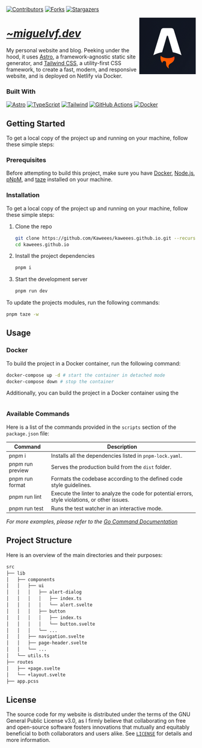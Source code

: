 <!-- PROJECT SHIELDS -->
<!--
*** I'm using markdown "reference style" links for readability.
*** Reference links are enclosed in brackets [ ] instead of parentheses ( ).
*** See the bottom of this document for the declaration of the reference variables
*** for contributors-url, forks-url, etc. This is an optional, concise syntax you may use.
*** https://www.markdownguide.org/basic-syntax/#reference-style-links
-->
<div align="left">

[![Contributors][contributors-shield]][contributors-url]
[![Forks][forks-shield]][forks-url] [![Stargazers][stars-shield]][stars-url]

</div>

<a href="https://miguelvf.dev">
  <img alt="Astro Logo'" src="assets/img/astro-logo.png" align="right" width="150">
</a>

<div align="left">
  <h1><em><a href="https://miguelvf.dev">~miguelvf.dev</a></em></h1>
</div>

<!-- ABOUT THE PROJECT -->

My personal website and blog. Peeking under the hood, it uses [Astro](https://astro.build/), a framework-agnostic static site generator, and [Tailwind CSS](https://tailwindcss.com/), a utility-first CSS framework, to create a fast, modern, and responsive website, and is deployed on Netlify via Docker.

### Built With

[![Astro][Astro-shield]][Astro-url]
[![TypeScript][TypeScript-shield]][TypeScript-url]
[![Tailwind][Tailwind-shield]][Tailwind-url]
[![GitHub Actions][GitHub-Actions-shield]][GitHub-Actions-url]
[![Docker][Docker-shield]][Docker-url]

<!-- GETTING STARTED -->

## Getting Started

To get a local copy of the project up and running on your machine, follow these
simple steps:

### Prerequisites

Before attempting to build this project, make sure you have [Docker](https://docs.docker.com/engine/install/), [Node.js](https://nodejs.org/en/download), [pNpM](https://pnpm.io/), and [taze](https://github.com/antfu/taze) installed on your machine.

### Installation

To get a local copy of the project up and running on your machine, follow these
simple steps:

1. Clone the repo
   ```sh
   git clone https://github.com/Kaweees/kaweees.github.io.git --recurse-submodules
   cd kaweees.github.io
   ```
2. Install the project dependencies
   ```sh
   pnpm i
   ```
3. Start the development server
   ```sh
   pnpm run dev
   ```

To update the projects modules, run the following commands:

```sh
pnpm taze -w
```

<!-- USAGE EXAMPLES -->

## Usage

### Docker

To build the project in a Docker container, run the following command:

```sh
docker-compose up -d # start the container in detached mode
docker-compose down # stop the container
```

Additionally, you can build the project in a Docker container using the

```sh

```

### Available Commands

Here is a list of the commands provided in the `scripts` section of the
`package.json` file:

| Command          | Description                                                                                     |
| ---------------- | ----------------------------------------------------------------------------------------------- |
| pnpm i           | Installs all the dependencies listed in `pnpm-lock.yaml`.                                       |
| pnpm run preview | Serves the production build from the `dist` folder.                                             |
| pnpm run format  | Formats the codebase according to the defined code style guidelines.                            |
| pnpm run lint    | Execute the linter to analyze the code for potential errors, style violations, or other issues. |
| pnpm run test    | Runs the test watcher in an interactive mode.                                                   |

_For more examples, please refer to the
[Go Command Documentation](https://go.dev/doc/cmd)_

<!-- PROJECT FILE STRUCTURE -->

## Project Structure

Here is an overview of the main directories and their purposes:

```sh
src
├── lib
│   ├── components
│   │   ├── ui
│   │   │   ├── alert-dialog
│   │   │   │   ├── index.ts
│   │   │   │   └── alert.svelte
│   │   │   ├── button
│   │   │   │   ├── index.ts
│   │   │   │   └── button.svelte
│   │   │   └── ...
│   │   ├── navigation.svelte
│   │   ├── page-header.svelte
│   │   └── ...
│   └── utils.ts
├── routes
│   ├── +page.svelte
│   └── +layout.svelte
├── app.pcss
```

<!-- LICENSE -->
<!-- https://choosealicense.com/ -->

## License

The source code for my website is distributed under the terms of the GNU General
Public License v3.0, as I firmly believe that collaborating on free and
open-source software fosters innovations that mutually and equitably beneficial
to both collaborators and users alike. See [`LICENSE`](./LICENSE) for details
and more information.

<!-- MARKDOWN LINKS & IMAGES -->
<!-- https://www.markdownguide.org/basic-syntax/#reference-style-links -->

[contributors-shield]: https://img.shields.io/github/contributors/Kaweees/kaweees.github.io.svg?style=for-the-badge
[contributors-url]: https://github.com/Kaweees/kaweees.github.io/graphs/contributors
[forks-shield]: https://img.shields.io/github/forks/Kaweees/kaweees.github.io.svg?style=for-the-badge
[forks-url]: https://github.com/Kaweees/kaweees.github.io/network/members
[stars-shield]: https://img.shields.io/github/stars/Kaweees/kaweees.github.io.svg?style=for-the-badge
[stars-url]: https://github.com/Kaweees/kaweees.github.io/stargazers

<!-- MARKDOWN SHIELD BADGES & LINKS -->
<!-- https://github.com/Ileriayo/markdown-badges -->

[Astro-shield]: https://img.shields.io/badge/astro-%23008080.svg?style=for-the-badge&logo=astro&logoColor=FF5D01&labelColor=222222&color=FF5D01
[Astro-url]: https://astro.build/
[TypeScript-shield]: https://img.shields.io/badge/typescript-%23008080.svg?style=for-the-badge&logo=typescript&logoColor=3178C6&labelColor=222222&color=3178C6
[TypeScript-url]: https://www.typescriptlang.org/
[Tailwind-shield]: https://img.shields.io/badge/tailwindcss-%23008080.svg?style=for-the-badge&logo=tailwind-css&logoColor=0EA5E9&labelColor=222222&color=0EA5E9
[Tailwind-url]: https://tailwindcss.com/
[GitHub-Actions-shield]: https://img.shields.io/badge/github%20actions-%232671E5.svg?style=for-the-badge&logo=githubactions&logoColor=2671E5&labelColor=222222&color=2671E5
[GitHub-Actions-url]: https://github.com/features/actions
[Docker-shield]: https://img.shields.io/badge/docker-%232671E5.svg?style=for-the-badge&logo=docker&logoColor=1D63ED&labelColor=222222&color=1D63ED
[Docker-url]: https://www.docker.com/
